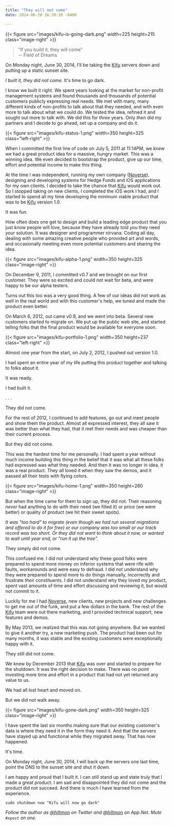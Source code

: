 ```yaml
---
title: "They will not come"
date: 2014-06-28 16:39:10 -0400

---
```


{{< figure src="images/kifu-is-going-dark.png" width=225 height=215 class="image-right" >}}

> "If you build it, they will come"  
> -- Field of Dreams

On Monday night, June 30, 2014, I'll be taking the [Kifu](http://www.kifuapp.com) servers down and putting up a static sunset site. 

*I built it, they did not come.* It's time to go dark.

I know we built it right. We spent years looking at the market for non-profit management systems and found thousands and thousands of potential customers publicly expressing real needs. We met with many, many different kinds of non-profits to talk about that they needed, and with even more to talk about what we could do. We tested the idea, refined it and sought out more to talk with. We did this for *three* years. Only *then* did my partners and I decide to go ahead, set up a company and do it.

{{< figure src="images/kifu-status-1.png" width=350 height=325 class="left-right" >}}

When I committed the first line of code on July 5, 2011 at 11:14PM, we *knew* we had a great product idea for a massive, hungry market. This was a winning idea. We even decided to bootstrap the product, give up our time, effort and potential income to make this thing.

At the time I was independent, running my own company ([Noverse](http://www.noverse.com)), designing and developing systems for Hedge Funds and iOS applications for my own clients. I decided to take the chance that [Kifu](http://www.kifuapp.com) would work out. So I stopped taking on new clients, I completed the iOS work I had, and I started to spend all my time developing the minimum viable product that was to be [Kifu](http://www.kifuapp.com) version 1.0.

It was fun.

How often does one get to design and build a leading edge product that you just *know* people will love, because they have already told you they need *your* solution. It was designer and programmer nirvana. Coding all day, dealing with some amazing creative people who provided art and words, and occasionally meeting even more potential customers and sharing the idea.

{{< figure src="images/kifu-alpha-1.png" width=350 height=325 class="image-right" >}}

On December 9, 2011, I committed v0.7 and we brought on our first customer. They were so excited and could not wait for beta, and were happy to be our alpha testers.

Turns out this too was a very good thing. A few of our ideas did not work as well in the real world and with this customer's help, we tuned and made the product even better.

On March 6, 2012, out came v0.9, and we went into beta. Several new customers started to migrate on. We put up the public web site, and started telling folks that the final product would be available for everyone soon.

{{< figure src="images/kifu-portfolio-1.png" width=350 height=237 class="left-right" >}}

Almost one year from the start, on July 2, 2012, I pushed out version 1.0.

I had spent an entire year of my life putting this product together and talking to folks about it.

It was ready.

I had built it.

. . .

They did not come.

For the rest of 2012, I continued to add features, go out and meet people and show them the product. Almost all expressed interest, they all saw it was better than what they had, that it met their needs and was cheaper than their current process.

But they did not come.

This was the hardest time for me personally. I had spent a year without much income building this thing in the belief that it was what all these folks had expressed was what they needed. And then it was no longer in idea, it was a real product. They all loved it when they saw the demos, and it passed all their tests with flying colors.

{{< figure src="images/kifu-home-1.png" width=350 height=280 class="image-right" >}}

But when the time came for them to sign up, they did not. Their reasoning *never* had anything to do with their need (we filled it) or price (we were better) or quality of product (we hit their sweet spots).

*It was "too hard" to migrate (even though we had run several migrations and offered to do it for free) or our company was too small or our track record was too short. Or they did not want to think about it now, or wanted to wait until year end, or "run it up the tree".*

They simply did not come.

This confused me. I did not understand why these good folks were prepared to spend more money on inferior systems that were rife with faults, workarounds and were easy to defraud. I did not understand why they were prepared to spend more to do things manually, incorrectly and frustrate *their* constituents. I did not understand why they loved my product, spent vast amounts of time and effort discussing and reviewing it, but would not commit to it.

Luckily for me I had [Noverse](http://www.noverse.com), new clients, new projects and new challenges to get me out of the funk, and put a few dollars in the bank. The rest of the [Kifu](http://www.kifuapp.com) team were out there marketing, and I provided technical support, new features and demos.

By May 2013, we realized that this was not going anywhere. But we wanted to give it another try, a new marketing push. The product had been out for many months, it was stable and the existing customers were exceptionally happy with it.

They still did not come.

We knew by December 2013 that [Kifu](http://www.kifuapp.com) was over and started to prepare for the shutdown. It was the right decision to make. There was no point investing more time and effort in a product that had not yet returned any value to us.

We had all lost heart and moved on.

But we did not walk away.

{{< figure src="images/kifu-gone-dark.png" width=350 height=325 class="image-right" >}}

I have spent the last six months making sure that our existing customer's data is where they need it in the form they need it. And that the servers have stayed up and functional while they migrated away. That has now happened.

It's time.

On Monday night, June 30, 2014, I will back up the servers one last time, point the DNS to the sunset site and shut it down.

I am happy and proud that I built it. I can still stand up and state truly that I made a great product. I am sad and disappointed they did not come and the product did not succeed. And there is much I have learned from the experience.

	sudo shutdown now "Kifu will now go dark"
	
*Follow the author as [@hiltmon](https://twitter.com/hiltmon) on Twitter and [@hiltmon](http://alpha.app.net/hiltmon) on App.Net. Mute `#xpost` on one.*
